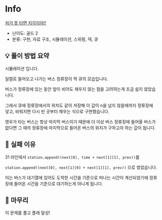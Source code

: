 # Info
[저거 못 타면 지각이야!!](https://boj.kr/15804)

- 난이도: 골드 2
- 분류: 구현, 자료 구조, 시뮬레이션, 스위핑, 덱, 큐

## 💡 풀이 방법 요약

시뮬레이션 입니다.

일렬로 들어오고 나가는 버스 정류장이 딱 큐의 모습입니다.

버스가 정류장에 있는 동안 앞이 비어도 채우지 않는 점을 고려하는게 조금 쉽지 않았습니다.

그래서 큐에 정류장에서의 위치도 같이 저장해 이 값이 n을 넘지 않을때까지 정류장에 넣고, 비워지면 다시 빈 곳부터 채우는 식으로 구현했습니다.

영우가 타는 버스는 항상 마지막 버스이기 때문에 더 이상 버스 정류장에 들어올 버스가 없다면 그 때의 정류장에 마지막으로 들어온 버스의 위치가 구하고자 하는 값이 됩니다.

## 👀 실패 이유

31 라인에서 `station.append((next[0], time + next[1][1], prev))`를 

`station.append((next[0], next[1][0] + next[1][1], prev))` 으로 썼었습니다.

이는 버스가 대기열에 있어도 도착한 시간을 기준으로 떠나는 시간이 계산되었기에 정류장에 들어온 시간을 기준으로 대기하는게 아니게 됩니다.

## 🙂 마무리

이 문제를 풀고 플래 달성!
